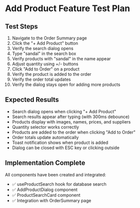 # Add Product Feature Test Plan

## Test Steps

1. Navigate to the Order Summary page
2. Click the "+ Add Product" button
3. Verify the search dialog opens
4. Type "sandal" in the search box
5. Verify products with "sandal" in the name appear
6. Adjust quantity using +/- buttons
7. Click "Add to Order" on a product
8. Verify the product is added to the order
9. Verify the order total updates
10. Verify the dialog stays open for adding more products

## Expected Results

- Search dialog opens when clicking "+ Add Product"
- Search results appear after typing (with 300ms debounce)
- Products display with images, names, prices, and suppliers
- Quantity selector works correctly
- Products are added to the order when clicking "Add to Order"
- Order totals update automatically
- Toast notification shows when product is added
- Dialog can be closed with ESC key or clicking outside

## Implementation Complete

All components have been created and integrated:
- ✅ useProductSearch hook for database search
- ✅ AddProductDialog component
- ✅ ProductSearchCard component
- ✅ Integration with OrderSummary page